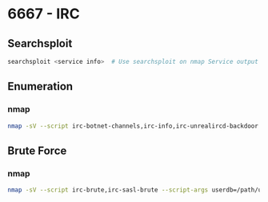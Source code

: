 # 6667 - IRC

## Searchsploit

```bash
searchsploit <service info>  # Use searchsploit on nmap Service output details
```

## Enumeration

### nmap

```bash
nmap -sV --script irc-botnet-channels,irc-info,irc-unrealircd-backdoor -p 194,6660-7000 irked.htb
```

## Brute Force

### nmap

```bash
nmap -sV --script irc-brute,irc-sasl-brute --script-args userdb=/path/users.txt,passdb=/path/pass.txt -p <PORT> <IP>
```

###
